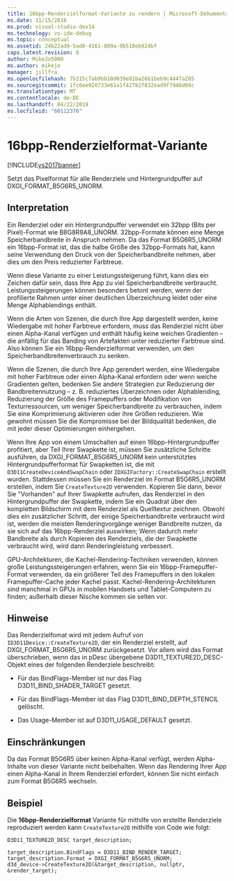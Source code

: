 ```yaml
---
title: 16bpp-Renderzielformat-Variante zu rendern | Microsoft-Dokumentation
ms.date: 11/15/2016
ms.prod: visual-studio-dev14
ms.technology: vs-ide-debug
ms.topic: conceptual
ms.assetid: 24b22ad9-5ad0-4161-809a-9b518eb924bf
caps.latest.revision: 8
author: MikeJo5000
ms.author: mikejo
manager: jillfra
ms.openlocfilehash: 7b315c7ab9bb10d039e81ba26b1beb9c4447a205
ms.sourcegitcommit: 1fc6ee928733e61a1f42782f832ead9f7946d00c
ms.translationtype: MT
ms.contentlocale: de-DE
ms.lasthandoff: 04/22/2019
ms.locfileid: "60112376"
---
```

# <a name="16bpp-render-target-format-variant"></a>16bpp-Renderzielformat-Variante
[!INCLUDE[vs2017banner](../includes/vs2017banner.md)]

Setzt das Pixelformat für alle Renderziele und Hintergrundpuffer auf DXGI_FORMAT_B5G6R5_UNORM.  
  
## <a name="interpretation"></a>Interpretation  
 Ein Renderziel oder ein Hintergrundpuffer verwendet ein 32bpp (Bits per Pixel)-Format wie B8G8R8A8_UNORM. 32bpp-Formate können eine Menge Speicherbandbreite in Anspruch nehmen. Da das Format B5G6R5_UNORM ein 16bpp-Format ist, das die halbe Größe des 32bpp-Formats hat, kann seine Verwendung den Druck von der Speicherbandbreite nehmen, aber dies um den Preis reduzierter Farbtreue.  
  
 Wenn diese Variante zu einer Leistungssteigerung führt, kann dies ein Zeichen dafür sein, dass Ihre App zu viel Speicherbandbreite verbraucht. Leistungssteigerungen können besonders betont werden, wenn der profilierte Rahmen unter einer deutlichen Überzeichnung leidet oder eine Menge Alphablendings enthält.  
  
 Wenn die Arten von Szenen, die durch Ihre App dargestellt werden, keine Wiedergabe mit hoher Farbtreue erfordern, muss das Renderziel nicht über einen Alpha-Kanal verfügen und enthält häufig keine weichen Gradienten – die anfällig für das Banding von Artefakten unter reduzierter Farbtreue sind. Also können Sie ein 16bpp-Renderzielformat verwenden, um den Speicherbandbreitenverbrauch zu senken.  
  
 Wenn die Szenen, die durch Ihre App gerendert werden, eine Wiedergabe mit hoher Farbtreue oder einen Alpha-Kanal erfordern oder wenn weiche Gradienten gelten, bedenken Sie andere Strategien zur Reduzierung der Bandbreitennutzung – z. B. reduziertes Überzeichnen oder Alphablending, Reduzierung der Größe des Framepuffers oder Modifikation von Texturressourcen, um weniger Speicherbandbreite zu verbrauchen, indem Sie eine Komprimierung aktivieren oder ihre Größen reduzieren. Wie gewohnt müssen Sie die Kompromisse bei der Bildqualität bedenken, die mit jeder dieser Optimierungen einhergehen.  
  
 Wenn Ihre App von einem Umschalten auf einen 16bpp-Hintergrundpuffer profitiert, aber Teil Ihrer Swapkette ist, müssen Sie zusätzliche Schritte ausführen, da DXGI_FORMAT_B5G6R5_UNORM kein unterstütztes Hintergrundpufferformat für Swapketten ist, die mit `D3D11CreateDeviceAndSwapChain` oder `IDXGIFactory::CreateSwapChain` erstellt wurden. Stattdessen müssen Sie ein Renderziel im Format B5G6R5_UNORM erstellen, indem Sie `CreateTexture2D` verwenden. Kopieren Sie dann, bevor Sie "Vorhanden" auf Ihrer Swapkette aufrufen, das Renderziel in den Hintergrundpuffer der Swapkette, indem Sie ein Quadrat über den kompletten Bildschirm mit dem Renderziel als Quelltextur zeichnen. Obwohl dies ein zusätzlicher Schritt, der einige Speicherbandbreite verbraucht wird ist, werden die meisten Renderingvorgänge weniger Bandbreite nutzen, da sie sich auf das 16bpp-Renderziel auswirken; Wenn dadurch mehr Bandbreite als durch Kopieren des Renderziels, die der Swapkette verbraucht wird, wird dann Renderingleistung verbessert.  
  
 GPU-Architekturen, die Kachel-Rendering-Techniken verwenden, können große Leistungssteigerungen erfahren, wenn Sie ein 16bpp-Framepuffer-Format verwenden, da ein größerer Teil des Framepuffers in den lokalen Framepuffer-Cache jeder Kachel passt. Kachel-Rendering-Architekturen sind manchmal in GPUs in mobilen Handsets und Tablet-Computern zu finden; außerhalb dieser Nische kommen sie selten vor.  
  
## <a name="remarks"></a>Hinweise  
 Das Renderzielfomat wird mit jedem Aufruf von `ID3D11Device::CreateTexture2D`, der ein Renderziel erstellt, auf DXGI_FORMAT_B5G6R5_UNORM zurückgesetzt. Vor allem wird das Format überschrieben, wenn das in pDesc übergebene D3D11_TEXTURE2D_DESC-Objekt eines der folgenden Renderziele beschreibt:  
  
- Für das BindFlags-Member ist nur das Flag D3D11_BIND_SHADER_TARGET gesetzt.  
  
- Für das BindFlags-Member ist das Flag D3D11_BIND_DEPTH_STENCIL gelöscht.  
  
- Das Usage-Member ist auf D3D11_USAGE_DEFAULT gesetzt.  
  
## <a name="restrictions-and-limitations"></a>Einschränkungen  
 Da das Format B5G6R5 über keinen Alpha-Kanal verfügt, werden Alpha-Inhalte von dieser Variante nicht beibehalten. Wenn das Rendering Ihrer App einen Alpha-Kanal in Ihrem Renderziel erfordert, können Sie nicht einfach zum Format B5G6R5 wechseln.  
  
## <a name="example"></a>Beispiel  
 Die **16bpp-Renderzielformat** Variante für mithilfe von erstellte Renderziele reproduziert werden kann `CreateTexture2D` mithilfe von Code wie folgt:  
  
```  
D3D11_TEXTURE2D_DESC target_description;  
  
target_description.BindFlags = D3D11_BIND_RENDER_TARGET;  
target_description.Format = DXGI_FORMAT_B5G6R5_UNORM;  
d3d_device->CreateTexture2D(&target_description, nullptr, &render_target);  
```
